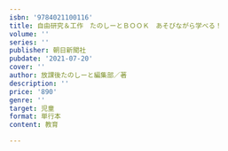 ```yaml
---
isbn: '9784021100116'
title: 自由研究＆工作　たのしーとＢＯＯＫ　あそびながら学べる！
volume: ''
series: ''
publisher: 朝日新聞社
pubdate: '2021-07-20'
cover: ''
author: 放課後たのしーと編集部／著
description: ''
price: '890'
genre: ''
target: 児童
format: 単行本
content: 教育

---
```

